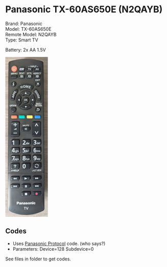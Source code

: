 # Panasonic TX-60AS650E (N2QAYB)

Brand: Panasonic  
Model: TX-60AS650E  
Remote Model: N2QAYB  
Type: Smart TV

Battery: 2x AA 1.5V

![Remote](remote.jpg)

## Codes

- Uses [Panasonic Protocol](http://www.hifi-remote.com/johnsfine/DecodeIR.html#RC5) code. (who says?)
- Parameters: Device=128 Subdevice=0

See files in folder to get codes.
